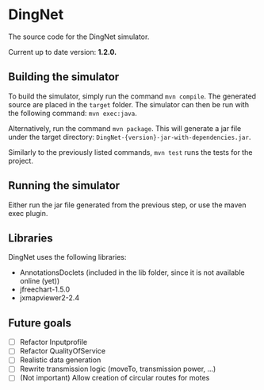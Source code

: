 # DingNet
The source code for the DingNet simulator.

Current up to date version: **1.2.0.**


## Building the simulator

To build the simulator, simply run the command `mvn compile`. The generated source are placed in the `target` folder.
The simulator can then be run with the following command: `mvn exec:java`.

Alternatively, run the command `mvn package`. This will generate a jar file under the target directory: `DingNet-{version}-jar-with-dependencies.jar`.

Similarly to the previously listed commands, `mvn test` runs the tests for the project.

## Running the simulator

Either run the jar file generated from the previous step, or use the maven exec plugin.
<!-- A jar file is exported to the folder DingNetExe which also contains the correct file structure. Run the jar file to run the simulator.
The simulator can also be started from the main method in the MainGUI class. -->



## Libraries

DingNet uses the following libraries:
- AnnotationsDoclets (included in the lib folder, since it is not available online (yet))
- jfreechart-1.5.0
- jxmapviewer2-2.4


## Future goals

- [ ] Refactor Inputprofile
- [ ] Refactor QualityOfService
- [ ] Realistic data generation
- [ ] Rewrite transmission logic (moveTo, transmission power, ...)
- [ ] \(Not important) Allow creation of circular routes for motes
